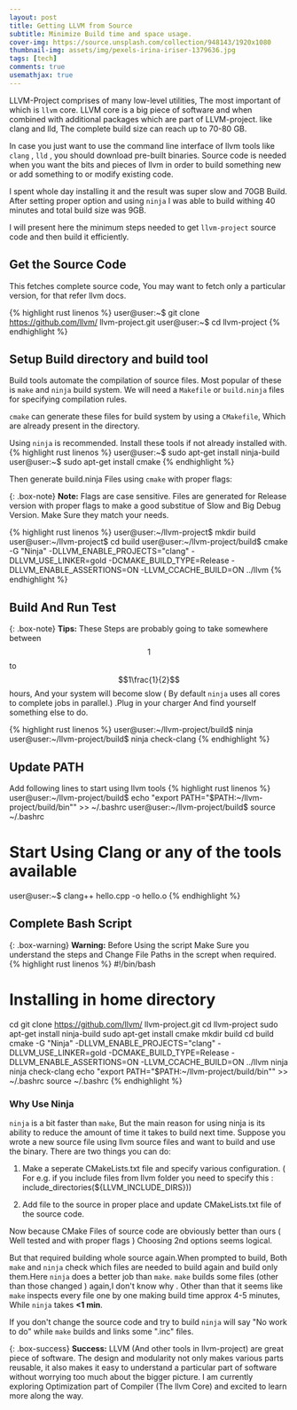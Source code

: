 ```yaml
---
layout: post
title: Getting LLVM from Source
subtitle: Minimize Build time and space usage.
cover-img: https://source.unsplash.com/collection/948143/1920x1080
thumbnail-img: assets/img/pexels-irina-iriser-1379636.jpg
tags: [tech]
comments: true
usemathjax: true
---
```


LLVM-Project comprises of many low-level utilities, The most important of which is `llvm` core.
LLVM core is a big piece of software and when combined with additional packages which are part of LLVM-project. like clang and lld, The complete build size can reach up to 70-80 GB.

In case you just want to use the command line interface of llvm tools like `clang` , `lld` , you should download pre-built binaries. Source code is needed when you want the bits and pieces of llvm in order to build something new or add something to or modify existing code.

I spent whole day installing it and the result was super slow and 70GB Build. After setting proper option and using
`ninja` I was able to build withing 40 minutes and total build size was 9GB.

I will present here the minimum steps needed to get `llvm-project` source code and then build it efficiently.
## Get the Source Code
This fetches complete source code, You may want to fetch only a particular version, for that refer llvm docs.

{% highlight rust linenos %}
user@user:~$ git clone https://github.com/llvm/ llvm-project.git
user@user:~$ cd llvm-project
{% endhighlight %}

## Setup Build directory and build tool

Build tools automate the compilation of source files. Most popular of these is `make` and  `ninja` build system.
We will need a `Makefile` or `build.ninja` files for specifying compilation rules.

`cmake` can generate these files for build system by using a `CMakefile`, Which are already present in the directory.

Using `ninja` is recommended. Install these tools if not already installed with.
{% highlight rust linenos %}
user@user:~$ sudo apt-get install ninja-build
user@user:~$ sudo apt-get install cmake
{% endhighlight %}

Then generate build.ninja Files using `cmake` with proper flags:

{: .box-note}
**Note:** Flags are case sensitive. Files are generated for Release version with proper flags to make a good substitue of Slow and Big Debug Version. Make Sure they match your needs.

{% highlight rust linenos %}
user@user:~/llvm-project$ mkdir build
user@user:~/llvm-project$ cd build
user@user:~/llvm-project/build$ cmake -G "Ninja" -DLLVM_ENABLE_PROJECTS="clang" -DLLVM_USE_LINKER=gold -DCMAKE_BUILD_TYPE=Release -DLLVM_ENABLE_ASSERTIONS=ON -LLVM_CCACHE_BUILD=ON ../llvm
{% endhighlight %}

## Build And Run Test

{: .box-note}
**Tips:** These Steps are probably going to take somewhere between $$1$$ to $$1\frac{1}{2}$$ hours, And your system will become slow ( By default `ninja` uses all cores to complete jobs in parallel.) .Plug in your charger And find yourself something else to do.

{% highlight rust linenos %}
user@user:~/llvm-project/build$ ninja
user@user:~/llvm-project/build$ ninja check-clang
{% endhighlight %}

## Update PATH
Add following lines to start using llvm tools
{% highlight rust linenos %}
user@user:~/llvm-project/build$ echo "export PATH="$PATH:~/llvm-project/build/bin"" >> ~/.bashrc
user@user:~/llvm-project/build$ source ~/.bashrc
# Start Using Clang or any of the tools available
user@user:~$ clang++ hello.cpp -o hello.o
{% endhighlight %}



## Complete Bash Script

{: .box-warning}
**Warning:** Before Using the script Make Sure you understand the steps and Change File Paths in the scrept when required.
{% highlight rust linenos %}
#!/bin/bash
# Installing in home directory
cd
git clone https://github.com/llvm/ llvm-project.git
cd llvm-project
sudo apt-get install ninja-build
sudo apt-get install cmake
mkdir build
cd build
cmake -G "Ninja" -DLLVM_ENABLE_PROJECTS="clang" -DLLVM_USE_LINKER=gold -DCMAKE_BUILD_TYPE=Release -DLLVM_ENABLE_ASSERTIONS=ON -LLVM_CCACHE_BUILD=ON ../llvm
ninja
ninja check-clang
echo "export PATH="$PATH:~/llvm-project/build/bin"" >> ~/.bashrc
source ~/.bashrc
{% endhighlight %}

### Why Use Ninja
`ninja` is a bit faster than `make`, But the main reason for using ninja is its ability to reduce the amount of time it takes to build next time.
Suppose you wrote a new source file using llvm source files and want to build and use the binary. There are two things you can do:
1. Make a seperate CMakeLists.txt file and specify various configuration. ( For e.g. if you include files from llvm folder you need to specify this : include_directories(${LLVM_INCLUDE_DIRS}))

2. Add file to the source in proper place and update CMakeLists.txt file of the source code.

Now because CMake Files of source code are obviously better than ours ( Well tested and with proper flags ) Choosing 2nd options seems logical.

But that required building whole source again.When prompted to build, Both `make` and `ninja` check which files are needed to build again and build only them.Here `ninja` does a better job than `make`. `make` builds some files (other than those changed ) again,I don't know why . Other than that it seems like `make` inspects every file one by one making build time approx 4-5 minutes, While `ninja` takes **<1 min**.

If you don't change the source code and try to build `ninja` will say "No work to do" while `make` builds and links some ".inc" files.

{: .box-success}
**Success:** LLVM (And other tools in llvm-project) are great piece of software. The design and modularity not only makes various parts reusable, it also makes it easy to understand a particular part of software without worrying too much about the bigger picture. I am currently exploring Optimization part of Compiler (The llvm Core) and excited to learn more along the way.
